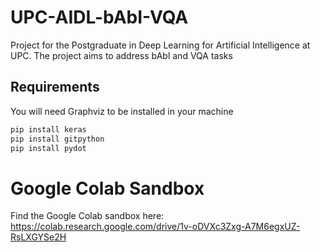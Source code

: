 # UPC-AIDL-bAbI-VQA
Project for the Postgraduate in Deep Learning for Artificial Intelligence at UPC. The project aims to address bAbl and VQA tasks

## Requirements
You will need Graphviz to be installed in your machine

``` bash
pip install keras
pip install gitpython
pip install pydot
```

# Google Colab Sandbox
Find the Google Colab sandbox here: https://colab.research.google.com/drive/1v-oDVXc3Zxg-A7M6egxUZ-RsLXGYSe2H

